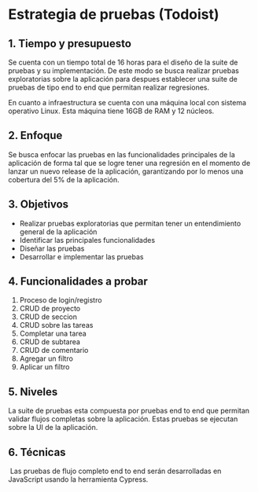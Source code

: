 # Estrategia de pruebas (Todoist)

## 1. Tiempo y presupuesto

Se cuenta con un tiempo total de 16 horas para el diseño de la suite de pruebas y su implementación. De este modo se busca realizar pruebas exploratorias sobre la aplicación para despues establecer una suite de pruebas de tipo end to end que permitan realizar regresiones.

En cuanto a infraestructura se cuenta con una máquina local con sistema operativo Linux. Esta máquina tiene 16GB de RAM y 12 núcleos.

## 2. Enfoque

Se busca enfocar las pruebas en las funcionalidades principales de la aplicación de forma tal que se logre tener una regresión en el momento de lanzar un nuevo release de la aplicación, garantizando por lo menos una cobertura del 5% de la aplicación.

## 3. Objetivos

* Realizar pruebas exploratorias que permitan tener un entendimiento general de la aplicación
* Identificar las principales funcionalidades
* Diseñar las pruebas
* Desarrollar e implementar las pruebas

## 4. Funcionalidades a probar

1. Proceso de login/registro
2. CRUD de proyecto
3. CRUD de seccion
4. CRUD sobre las tareas
5. Completar una tarea
6. CRUD de subtarea 
7. CRUD de comentario 
8. Agregar un filtro
9. Aplicar un filtro


## 5. Niveles

La suite de pruebas esta compuesta por pruebas end to end que permitan validar flujos completas sobre la aplicación. Estas pruebas se ejecutan sobre la UI de la aplicación.

## 6. Técnicas

​	Las pruebas de flujo completo end to end serán desarrolladas en JavaScript usando la herramienta Cypress.

